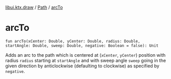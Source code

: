 [libui.ktx.draw](../index.md) / [Path](index.md) / [arcTo](./arc-to.md)

# arcTo

`fun arcTo(xCenter: Double, yCenter: Double, radius: Double, startAngle: Double, sweep: Double, negative: Boolean = false): Unit`

Adds an arc to the path which is centered at (`xCenter`, `yCenter`) position with radius `radius`
starting at `startAngle` and with sweep angle `sweep` going in the given direction by
anticlockwise (defaulting to clockwise) as specified by `negative`.

